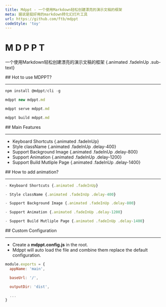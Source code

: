 ```yaml
---
title: Mdppt - 一个使用Markdown轻松创建漂亮的演示文稿的框架
meta: 据说是挺好用的markdown转化幻灯片工具
url: https://github.com/ftb/mdppt
codeStyle: 'toy'
---
```


<slide class="bg-apple" :class="w60 auto alignCenter" image="https://mdppt-1254319003.cos.ap-chengdu.myqcloud.com/sea2.jpg darkLight">

# M D P P T
一个使用Markdown轻松创建漂亮的演示文稿的框架 {.animated .fadeInUp .sub-text}
</slide>

<slide :class="w40 auto alignCenter">
## Hot to use MDPPT?

---
```js
npm install @mdppt/cli -g

mdppt new mdppt.md

mdppt serve mdppt.md

mdppt build mdppt.md
```
</slide>

<slide class="bg-royal" :class="w40 auto alignCenter">
## Main Features

---
- Keyboard Shortcuts {.animated .fadeInUp}
- Style className {.animated .fadeInUp .delay-400}
- Support Background Image {.animated .fadeInUp .delay-800} 
- Support Animation {.animated .fadeInUp .delay-1200}
- Support Build Mutliple Page {.animated .fadeInUp .delay-1400}
</slide>

<slide :class="w50 auto alignCenter">
## How to add animation?

---
```js
- Keyboard Shortcuts {.animated .fadeInUp}

- Style className {.animated .fadeInUp .delay-400}

- Support Background Image {.animated .fadeInUp .delay-800} 

- Support Animation {.animated .fadeInUp .delay-1200}

- Support Build Mutliple Page {.animated .fadeInUp .delay-1400}
```
</slide>

<slide :class="w60 auto alignCenter">
## Custom Configuration

---
- Create a **mdppt.config.js** in the root.
- Mdppt will auto load the file and combine them replace the default configuration.

```js
module.exports = {
  appName: 'main',

  baseUrl: '/',

  outputDir: 'dist',

  ...
}
```
</slide>
